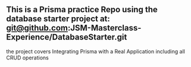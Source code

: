 ## This is a Prisma practice Repo using the database starter  project at: git@github.com:JSM-Masterclass-Experience/DatabaseStarter.git

the project covers Integrating Prisma with a Real Application including all CRUD operations